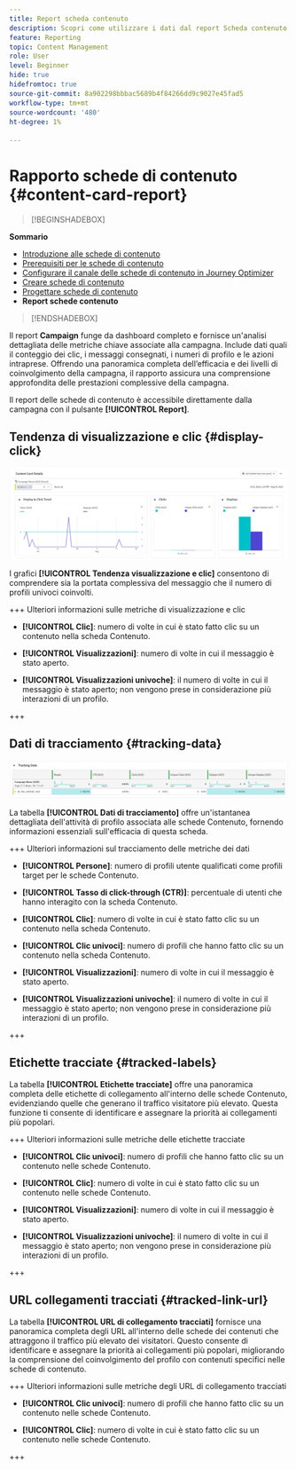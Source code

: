 ```yaml
---
title: Report scheda contenuto
description: Scopri come utilizzare i dati dal report Scheda contenuto
feature: Reporting
topic: Content Management
role: User
level: Beginner
hide: true
hidefromtoc: true
source-git-commit: 8a902298bbbac5689b4f84266dd9c9027e45fad5
workflow-type: tm+mt
source-wordcount: '480'
ht-degree: 1%

---
```


# Rapporto schede di contenuto {#content-card-report}

>[!BEGINSHADEBOX]

**Sommario**

* [Introduzione alle schede di contenuto](get-started-content-card.md)
* [Prerequisiti per le schede di contenuto](content-card-configuration-prereq.md)
* [Configurare il canale delle schede di contenuto in Journey Optimizer](content-card-configuration.md)
* [Creare schede di contenuto](create-content-card.md)
* [Progettare schede di contenuto](design-content-card.md)
* **Report schede contenuto**

>[!ENDSHADEBOX]

Il report **Campaign** funge da dashboard completo e fornisce un&#39;analisi dettagliata delle metriche chiave associate alla campagna. Include dati quali il conteggio dei clic, i messaggi consegnati, i numeri di profilo e le azioni intraprese. Offrendo una panoramica completa dell’efficacia e dei livelli di coinvolgimento della campagna, il rapporto assicura una comprensione approfondita delle prestazioni complessive della campagna.

Il report delle schede di contenuto è accessibile direttamente dalla campagna con il pulsante **[!UICONTROL Report]**.

## Tendenza di visualizzazione e clic {#display-click}

![](assets/content-card-report-1.png)

I grafici **[!UICONTROL Tendenza visualizzazione e clic]** consentono di comprendere sia la portata complessiva del messaggio che il numero di profili univoci coinvolti.

+++ Ulteriori informazioni sulle metriche di visualizzazione e clic

* **[!UICONTROL Clic]**: numero di volte in cui è stato fatto clic su un contenuto nella scheda Contenuto.

* **[!UICONTROL Visualizzazioni]**: numero di volte in cui il messaggio è stato aperto.

* **[!UICONTROL Visualizzazioni univoche]**: il numero di volte in cui il messaggio è stato aperto; non vengono prese in considerazione più interazioni di un profilo.

+++

## Dati di tracciamento {#tracking-data}

![](assets/content-card-report-2.png)

La tabella **[!UICONTROL Dati di tracciamento]** offre un&#39;istantanea dettagliata dell&#39;attività di profilo associata alle schede Contenuto, fornendo informazioni essenziali sull&#39;efficacia di questa scheda.

+++ Ulteriori informazioni sul tracciamento delle metriche dei dati

* **[!UICONTROL Persone]**: numero di profili utente qualificati come profili target per le schede Contenuto.

* **[!UICONTROL Tasso di click-through (CTR)]**: percentuale di utenti che hanno interagito con la scheda Contenuto.

* **[!UICONTROL Clic]**: numero di volte in cui è stato fatto clic su un contenuto nella scheda Contenuto.

* **[!UICONTROL Clic univoci]**: numero di profili che hanno fatto clic su un contenuto nella scheda Contenuto.

* **[!UICONTROL Visualizzazioni]**: numero di volte in cui il messaggio è stato aperto.

* **[!UICONTROL Visualizzazioni univoche]**: il numero di volte in cui il messaggio è stato aperto; non vengono prese in considerazione più interazioni di un profilo.

+++

## Etichette tracciate {#tracked-labels}

La tabella **[!UICONTROL Etichette tracciate]** offre una panoramica completa delle etichette di collegamento all&#39;interno delle schede Contenuto, evidenziando quelle che generano il traffico visitatore più elevato. Questa funzione ti consente di identificare e assegnare la priorità ai collegamenti più popolari.

+++ Ulteriori informazioni sulle metriche delle etichette tracciate

* **[!UICONTROL Clic univoci]**: numero di profili che hanno fatto clic su un contenuto nelle schede Contenuto.

* **[!UICONTROL Clic]**: numero di volte in cui è stato fatto clic su un contenuto nelle schede Contenuto.

* **[!UICONTROL Visualizzazioni]**: numero di volte in cui il messaggio è stato aperto.

* **[!UICONTROL Visualizzazioni univoche]**: il numero di volte in cui il messaggio è stato aperto; non vengono prese in considerazione più interazioni di un profilo.

+++

## URL collegamenti tracciati {#tracked-link-url}

La tabella **[!UICONTROL URL di collegamento tracciati]** fornisce una panoramica completa degli URL all&#39;interno delle schede dei contenuti che attraggono il traffico più elevato dei visitatori. Questo consente di identificare e assegnare la priorità ai collegamenti più popolari, migliorando la comprensione del coinvolgimento del profilo con contenuti specifici nelle schede di contenuto.

+++ Ulteriori informazioni sulle metriche degli URL di collegamento tracciati

* **[!UICONTROL Clic univoci]**: numero di profili che hanno fatto clic su un contenuto nelle schede Contenuto.

* **[!UICONTROL Clic]**: numero di volte in cui è stato fatto clic su un contenuto nelle schede Contenuto.

+++
